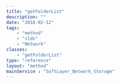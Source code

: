 ```yaml
---
title: "getFolderList"
description: ""
date: "2018-02-12"
tags:
    - "method"
    - "sldn"
    - "Network"
classes:
    - "getFolderList"
type: "reference"
layout: "method"
mainService : "SoftLayer_Network_Storage"
---
```

